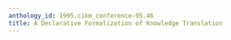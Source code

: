 ```yaml
---
anthology_id: 1995.cikm_conference-95.46
title: A Declarative Formalization of Knowledge Translation
---
```


